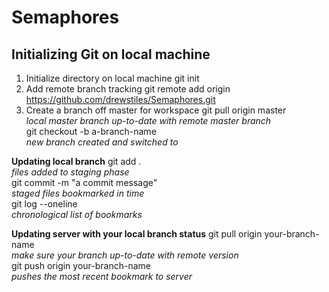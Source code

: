 # Semaphores

## Initializing Git on local machine

1. Initialize directory on local machine
	git init
2. Add remote branch tracking
	git remote add origin https://github.com/drewstiles/Semaphores.git
3. Create a branch off master for workspace
	git pull origin master  
	*local master branch up-to-date with remote master branch*  
	git checkout -b a-branch-name  
	*new branch created and switched to*  


**Updating local branch**
	git add .  
	*files added to staging phase*  
	git commit -m "a commit message"  
	*staged files bookmarked in time*  
	git log --oneline  
	*chronological list of bookmarks*  
	
**Updating server with your local branch status**
	git pull origin your-branch-name  
	*make sure your branch up-to-date with remote version*  
	git push origin your-branch-name  
	*pushes the most recent bookmark to server*  



